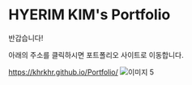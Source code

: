 # HYERIM KIM's Portfolio




반갑습니다! 

아래의 주소를 클릭하시면 포트폴리오 사이트로 이동합니다.


https://khrkhr.github.io/Portfolio/
![이미지 5](https://user-images.githubusercontent.com/97592294/153395412-2744c2dd-03ac-41da-b47b-54f845be5a1b.png)
